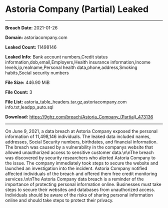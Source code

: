 # Astoria Company (Partial) Leaked

------------
**Breach Date:** 2021-01-26

**Domain:** astoriacompany.com

**Leaked Count:** 11498146

**Leaked Info:** Bank account numbers,Credit status information,dob,email,Employers,Health insurance information,Income levels,ip,realname,Personal health data,phone,address,Smoking habits,Social security numbers

**File Size:** 446.90 MiB

**File Count:** 3

**File List:** astoria_table_headers.tar.gz,astoriacompany.com info.txt,leadpp_auto.sql

**Download:** https://9ghz.com/breach/Astoria_Company_(Partial)_473136

------------
On June 9, 2021, a data breach at Astoria Company exposed the personal information of 11,498,146 individuals. The leaked data included names, addresses, Social Security numbers, birthdates, and financial information. The breach was caused by a vulnerability in the companys website that allowed unauthorized access to sensitive customer data.\n\nThe breach was discovered by security researchers who alerted Astoria Company to the issue. The company immediately took steps to secure the website and launched an investigation into the incident. Astoria Company notified affected individuals of the breach and offered them free credit monitoring services.\n\nThe Astoria Company data breach is a reminder of the importance of protecting personal information online. Businesses must take steps to secure their websites and databases from unauthorized access. Individuals should be aware of the risks of sharing personal information online and should take steps to protect their privacy.
